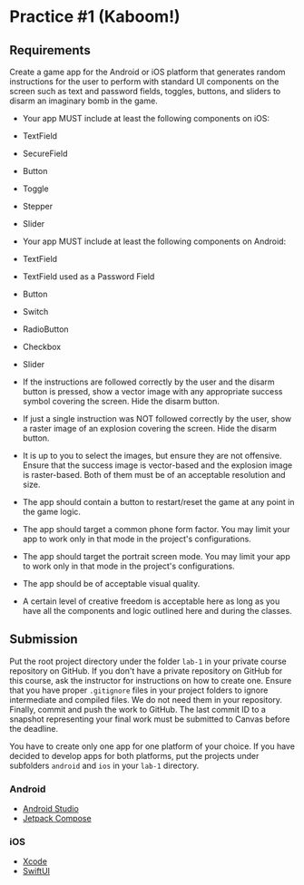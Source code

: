 Practice #1 (Kaboom!)
=====================

## Requirements

Create a game app for the Android or iOS platform that generates random instructions for the user to perform with standard UI components on the screen such as text and password fields, toggles, buttons, and sliders to disarm an imaginary bomb in the game.

* Your app MUST include at least the following components on iOS:

 * TextField
 * SecureField
 * Button
 * Toggle
 * Stepper
 * Slider

* Your app MUST include at least the following components on Android:

 * TextField
 * TextField used as a Password Field
 * Button
 * Switch
 * RadioButton
 * Checkbox
 * Slider

* If the instructions are followed correctly by the user and the disarm button is pressed, show a vector image with any appropriate success symbol covering the screen. Hide the disarm button.

* If just a single instruction was NOT followed correctly by the user, show a raster image of an explosion covering the screen. Hide the disarm button.

* It is up to you to select the images, but ensure they are not offensive. Ensure that the success image is vector-based and the explosion image is raster-based. Both of them must be of an acceptable resolution and size.

* The app should contain a button to restart/reset the game at any point in the game logic.

* The app should target a common phone form factor. You may limit your app to work only in that mode in the project's configurations.

* The app should target the portrait screen mode. You may limit your app to work only in that mode in the project's configurations.

* The app should be of acceptable visual quality.

* A certain level of creative freedom is acceptable here as long as you have all the components and logic outlined here and during the classes.

## Submission

Put the root project directory under the folder `lab-1` in your private course repository on GitHub. If you don't have a private repository on GitHub for this course, ask the instructor for instructions on how to create one. Ensure that you have proper `.gitignore` files in your project folders to ignore intermediate and compiled files. We do not need them in your repository. Finally, commit and push the work to GitHub. The last commit ID to a snapshot representing your final work must be submitted to Canvas before the deadline.

You have to create only one app for one platform of your choice. If you have decided to develop apps for both platforms, put the projects under subfolders `android` and `ios` in your `lab-1` directory.

### Android

* [Android Studio](https://developer.android.com/studio)
* [Jetpack Compose](https://developer.android.com/jetpack/compose)

### iOS

* [Xcode](https://developer.apple.com/xcode)
* [SwiftUI](https://developer.apple.com/documentation/swiftui)
